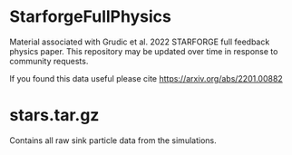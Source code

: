 # StarforgeFullPhysics
Material associated with Grudic et al. 2022 STARFORGE full feedback physics paper. This repository may be updated over time in response to community requests.

If you found this data useful please cite https://arxiv.org/abs/2201.00882

# stars.tar.gz

Contains all raw sink particle data from the simulations.
